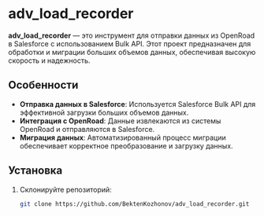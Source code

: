 # adv_load_recorder

**adv_load_recorder** — это инструмент для отправки данных из OpenRoad в Salesforce с использованием Bulk API. Этот проект предназначен для обработки и миграции больших объемов данных, обеспечивая высокую скорость и надежность.

## Особенности

- **Отправка данных в Salesforce**:
  Используется Salesforce Bulk API для эффективной загрузки больших объемов данных.
- **Интеграция с OpenRoad**:
  Данные извлекаются из системы OpenRoad и отправляются в Salesforce.
- **Миграция данных**:
  Автоматизированный процесс миграции обеспечивает корректное преобразование и загрузку данных.

## Установка

1. Склонируйте репозиторий:
   ```bash
   git clone https://github.com/BektenKozhonov/adv_load_recorder.git
